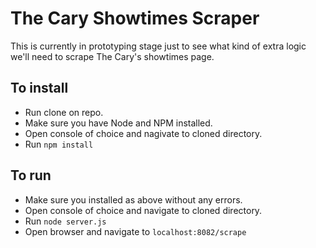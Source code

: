 # The Cary Showtimes Scraper

This is currently in prototyping stage just to see what kind of extra logic we'll need to scrape The Cary's showtimes page.

## To install

* Run clone on repo.
* Make sure you have Node and NPM installed.
* Open console of choice and nagivate to cloned directory.
* Run `npm install`

## To run

* Make sure you installed as above without any errors.
* Open console of choice and navigate to cloned directory.
* Run `node server.js`
* Open browser and navigate to `localhost:8082/scrape`

